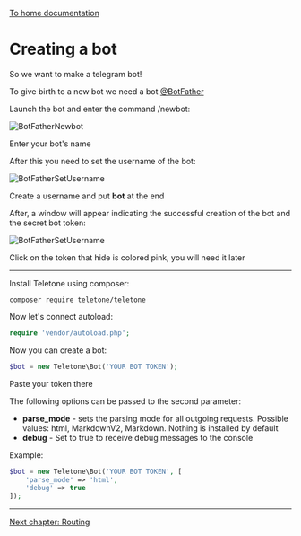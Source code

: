 [To home documentation](00_MAIN.md)

# Creating a bot

So we want to make a telegram bot!

To give birth to a new bot we need a bot [@BotFather](https://t.me/BotFather)

Launch the bot and enter the command /newbot:

![BotFatherNewbot](https://i.imgur.com/xUtd0zm.png)

Enter your bot's name

After this you need to set the username of the bot:

![BotFatherSetUsername](https://i.imgur.com/chv9rLg.png)

Create a username and put **bot** at the end

After, a window will appear indicating the successful creation of the bot and the secret bot token:

![BotFatherSetUsername](https://i.imgur.com/nZekPT9.png)

Click on the token that hide is colored pink, you will need it later

_________________

Install Teletone using composer:

`composer require teletone/teletone`

Now let's connect autoload:

```php
require 'vendor/autoload.php';
```

Now you can create a bot:

```php
$bot = new Teletone\Bot('YOUR BOT TOKEN');
```

Paste your token there

The following options can be passed to the second parameter:

- **parse_mode** - sets the parsing mode for all outgoing requests. Possible values: html, MarkdownV2, Markdown. Nothing is installed by default
- **debug** - Set to true to receive debug messages to the console

Example:

```php
$bot = new Teletone\Bot('YOUR BOT TOKEN', [
    'parse_mode' => 'html',
    'debug' => true
]);
```

_________________

[Next chapter: Routing](02_ROUTING.md)